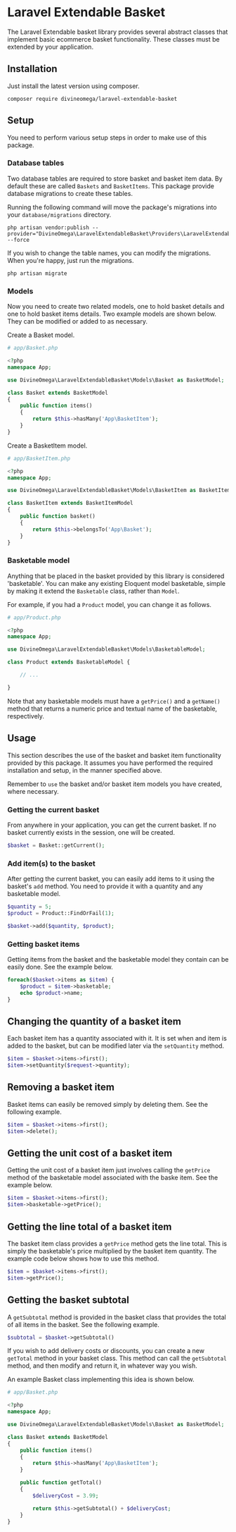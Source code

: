 # Laravel Extendable Basket

The Laravel Extendable basket library provides several abstract classes that implement basic ecommerce basket functionality.
These classes must be extended by your application.

## Installation

Just install the latest version using composer.

```
composer require divineomega/laravel-extendable-basket
```

## Setup

You need to perform various setup steps in order to make use of this package.

### Database tables

Two database tables are required to store basket and basket item data. By default these are called `Baskets` and `BasketItems`. This package provide database migrations to create these tables.

Running the following command will move the package's migrations into your `database/migrations` directory.

```
php artisan vendor:publish --provider="DivineOmega\LaravelExtendableBasket\Providers\LaravelExtendableBasketServiceProvider" --force
```

If you wish to change the table names, you can modify the migrations. When you're happy, just run the migrations.

```
php artisan migrate
```

### Models

Now you need to create two related models, one to hold basket details and one to hold basket items details. Two example models are shown below. They can be modified or added to as necessary.

Create a Basket model.

```php
# app/Basket.php

<?php
namespace App;

use DivineOmega\LaravelExtendableBasket\Models\Basket as BasketModel;

class Basket extends BasketModel
{
    public function items()
    {
        return $this->hasMany('App\BasketItem');
    }
}
```

Create a BasketItem model.

```php
# app/BasketItem.php

<?php
namespace App;

use DivineOmega\LaravelExtendableBasket\Models\BasketItem as BasketItemModel;

class BasketItem extends BasketItemModel
{
    public function basket()
    {
        return $this->belongsTo('App\Basket');
    }
}
```

### Basketable model

Anything that be placed in the basket provided by this library is considered
'basketable'. You can make any existing Eloquent model basketable, simple by
making it extend the `Basketable` class, rather than `Model`.

For example, if you had a `Product` model, you can change it as follows.

```php
# app/Product.php

<?php
namespace App;

use DivineOmega\LaravelExtendableBasket\Models\BasketableModel;

class Product extends BasketableModel {

    // ...

}
```

Note that any basketable models must have a `getPrice()` and a `getName()` method
that returns a numeric price and textual name of the basketable, respectively.

## Usage

This section describes the use of the basket and basket item functionality 
provided by this package. It assumes you have performed the required installation
and setup, in the manner specified above.

Remember to `use` the basket and/or basket item models you have created, where
necessary.

### Getting the current basket

From anywhere in your application, you can get the current basket. If no basket 
currently exists in the session, one will be created.

```php
$basket = Basket::getCurrent();
```

### Add item(s) to the basket

After getting the current basket, you can easily add items to it using the basket's
`add` method. You need to provide it with a quantity and any basketable model.

```php
$quantity = 5;
$product = Product::FindOrFail(1);

$basket->add($quantity, $product);
```

### Getting basket items

Getting items from the basket and the basketable model they contain can be easily 
done. See the example below.

```php
foreach($basket->items as $item) {
    $product = $item->basketable;
    echo $product->name;
}
```

## Changing the quantity of a basket item

Each basket item has a quantity associated with it. It is set when and item is
added to the basket, but can be modified later via the `setQuantity` method.

```php
$item = $basket->items->first();
$item->setQuantity($request->quantity);
```

## Removing a basket item

Basket items can easily be removed simply by deleting them. See the following 
example.

```php
$item = $basket->items->first();
$item->delete();
```

## Getting the unit cost of a basket item

Getting the unit cost of a basket item just involves calling the `getPrice` method of
the basketable model associated with the baske item. See the example below.

```php
$item = $basket->items->first();
$item->basketable->getPrice();
```

## Getting the line total of a basket item

The basket item class provides a `getPrice` method gets the line total. This is simply
the basketable's price multiplied by the basket item quantity. The example code below
shows how to use this method.

```php
$item = $basket->items->first();
$item->getPrice();
```

## Getting the basket subtotal

A `getSubtotal` method is provided in the basket class that provides the total of all
items in the basket. See the following example.

```php
$subtotal = $basket->getSubtotal()
```

If you wish to add delivery costs or discounts, you can create a new `getTotal` method
in your basket class. This method can call the `getSubtotal` method, and then modify
and return it, in whatever way you wish.

An example Basket class implementing this idea is shown below.

```php
# app/Basket.php

<?php
namespace App;

use DivineOmega\LaravelExtendableBasket\Models\Basket as BasketModel;

class Basket extends BasketModel
{
    public function items()
    {
        return $this->hasMany('App\BasketItem');
    }

    public function getTotal()
    {
        $deliveryCost = 3.99;

        return $this->getSubtotal() + $deliveryCost;
    }
}
```